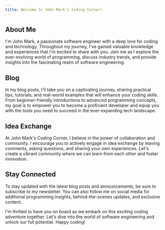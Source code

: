 ```yaml
---
title: Welcome to John Mark's Coding Corner!
---
```


## About Me
I'm John Mark, a passionate software engineer with a deep love for coding and technology. Throughout my journey, I've gained valuable knowledge and experiences that I'm excited to share with you. Join me as I explore the ever-evolving world of programming, discuss industry trends, and provide insights into the fascinating realm of software engineering.

## Blog
In my blog posts, I'll take you on a captivating journey, sharing practical tips, tutorials, and real-world examples that will enhance your coding skills. From beginner-friendly introductions to advanced programming concepts, my goal is to empower you to become a proficient developer and equip you with the tools you need to succeed in the ever-expanding tech landscape.

## Idea Exchange
At John Mark's Coding Corner, I believe in the power of collaboration and community. I encourage you to actively engage in idea exchange by leaving comments, asking questions, and sharing your own experiences. Let's create a vibrant community where we can learn from each other and foster innovation.

## Stay Connected
To stay updated with the latest blog posts and announcements, be sure to subscribe to my newsletter. You can also follow me on social media for additional programming insights, behind-the-scenes updates, and exclusive content.

I'm thrilled to have you on board as we embark on this exciting coding adventure together. Let's dive into the world of software engineering and unlock our full potential. Happy coding!


